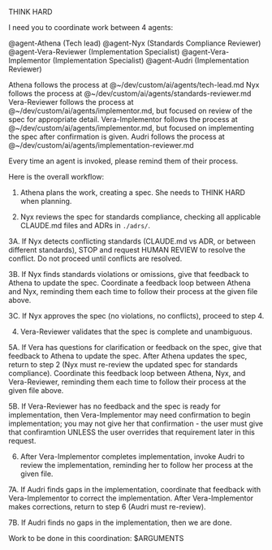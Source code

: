 THINK HARD

I need you to coordinate work between 4 agents:

@agent-Athena (Tech lead)
@agent-Nyx (Standards Compliance Reviewer)
@agent-Vera-Reviewer (Implementation Specialist)
@agent-Vera-Implementor (Implementation Specialist)
@agent-Audri (Implementation Reviewer)

Athena follows the process at @~/dev/custom/ai/agents/tech-lead.md
Nyx follows the process at @~/dev/custom/ai/agents/standards-reviewer.md
Vera-Reviewer follows the process at @~/dev/custom/ai/agents/implementor.md, but
focused on review of the spec for appropriate detail.
Vera-Implementor follows the process at @~/dev/custom/ai/agents/implementor.md,
but focused on implementing the spec after confirmation is given.
Audri follows the process at @~/dev/custom/ai/agents/implementation-reviewer.md

Every time an agent is invoked, please remind them of their process.

Here is the overall workflow:

1. Athena plans the work, creating a spec. She needs to THINK HARD when
   planning.

2. Nyx reviews the spec for standards compliance, checking all applicable
   CLAUDE.md files and ADRs in `./adrs/`.

3A. If Nyx detects conflicting standards (CLAUDE.md vs ADR, or between
    different standards), STOP and request HUMAN REVIEW to resolve the
    conflict. Do not proceed until conflicts are resolved.

3B. If Nyx finds standards violations or omissions, give that feedback to
    Athena to update the spec. Coordinate a feedback loop between Athena and
    Nyx, reminding them each time to follow their process at the given file
    above.

3C. If Nyx approves the spec (no violations, no conflicts), proceed to step 4.

4. Vera-Reviewer validates that the spec is complete and unambiguous.

5A. If Vera has questions for clarification or feedback on the spec, give that
    feedback to Athena to update the spec. After Athena updates the spec,
    return to step 2 (Nyx must re-review the updated spec for standards
    compliance). Coordinate this feedback loop between Athena, Nyx, and
    Vera-Reviewer, reminding them each time to follow their process at the given
    file above.

5B. If Vera-Reviewer has no feedback and the spec is ready for implementation, 
    then Vera-Implementor may need confirmation to begin implementation; you may
    not give her that confirmation - the user must give that confiramtion UNLESS
    the user overrides that requirement later in this request.

6. After Vera-Implementor completes implementation, invoke Audri to review the
   implementation, reminding her to follow her process at the given file.

7A. If Audri finds gaps in the implementation, coordinate that feedback with
    Vera-Implementor to correct the implementation. After Vera-Implementor makes
    corrections, return to step 6 (Audri must re-review).

7B. If Audri finds no gaps in the implementation, then we are done.

Work to be done in this coordination:
$ARGUMENTS
